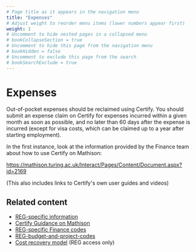 ```yaml
---
# Page title as it appears in the navigation menu
title: "Expenses"
# Adjust weight to reorder menu items (lower numbers appear first)
weight: 1
# Uncomment to hide nested pages in a collapsed menu
# bookCollapseSection = true
# Uncomment to hide this page from the navigation menu
# bookHidden = false
# Uncomment to exclude this page from the search
# bookSearchExclude = true
---
```


# Expenses

Out-of-pocket expenses should be reclaimed using Certify. You should submit an expense claim on Certify for expenses incurred within a given month as soon as possible, and no later than 60 days after the expense is incurred (except for visa costs, which can be claimed up to a year after starting employment).

In the first instance, look at the information provided by the Finance team about how to use Certify on Mathison:

https://mathison.turing.ac.uk/Interact/Pages/Content/Document.aspx?id=2169

(This also includes links to Certify's own user guides and videos)

## Related content

- [REG-specific information](https://github.com/alan-turing-institute/research-engineering-group/wiki/Reclaiming-out-of-pocket-expenses)
- [Certify Guidance on Mathison](https://mathison.turing.ac.uk/Interact/Pages/Content/Document.aspx?id=2169)
- [REG-specific Finance codes](https://github.com/alan-turing-institute/research-engineering-group/wiki/REG-specific-finance-codes)
- [REG-budget-and-project-codes](https://github.com/alan-turing-institute/research-engineering-group/wiki/REG-budget-and-project-codes)
- [Cost recovery model](https://github.com/alan-turing-institute/Hut23/wiki/REG-cost-recovery) (REG access only)
